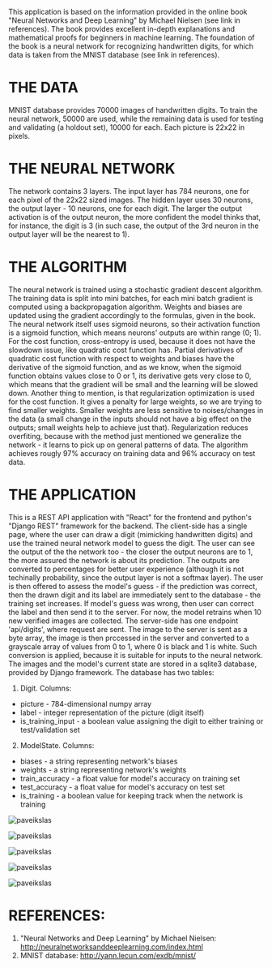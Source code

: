 This application is based on the information provided in the online book "Neural Networks and Deep Learning" by Michael Nielsen (see link in references). The book provides excellent in-depth explanations and mathematical proofs for beginners in machine learning. The foundation of the book is a neural network for recognizing handwritten digits, for which data is taken from the MNIST database (see link in references).

# THE DATA
MNIST database provides 70000 images of handwritten digits. To train the neural network, 50000 are used, while the remaining data is used for testing and validating (a holdout set), 10000 for each. Each picture is 22x22 in pixels.

# THE NEURAL NETWORK
The network contains 3 layers. The input layer has 784 neurons, one for each pixel of the 22x22 sized images. The hidden layer uses 30 neurons, the output layer - 10 neurons, one for each digit. The larger the output activation is of the output neuron, the more confident the model thinks that, for instance, the digit is 3 (in such case, the output of the 3rd neuron in the output layer will be the nearest to 1). 

# THE ALGORITHM
The neural network is trained using a stochastic gradient descent algorithm. The training data is split into mini batches, for each mini batch gradient is computed using a backpropagation algorithm. Weights and biases are updated using the gradient accordingly to the formulas, given in the book. The neural network itself uses sigmoid neurons, so their activation function is a sigmoid function, which means neurons' outputs are within range (0; 1). For the cost function, cross-entropy is used, because it does not have the slowdown issue, like quadratic cost function has. Partial derivatives of quadratic cost function with respect to weights and biases have the derivative of the sigmoid function, and as we know, when the sigmoid function obtains values close to 0 or 1, its derivative gets very close to 0, which means that the gradient will be small and the learning will be slowed down. Another thing to mention, is that regularization optimization is used for the cost function. It gives a penalty for large weights, so we are trying to find smaller weights. Smaller weights are less sensitive to noises/changes in the data (a small change in the inputs should not have a big effect on the outputs; small weights help to achieve just that). Regularization reduces overfiting, because with the method just mentioned we generalize the network - it learns to pick up on general patterns of data. The algorithm achieves rougly 97% accuracy on training data and 96% accuracy on test data.

# THE APPLICATION
This is a REST API application with "React" for the frontend and python's "Django REST" framework for the backend. The client-side has a single page, where the user can draw a digit (mimicking handwritten digits) and use the trained neural network model to guess the digit. The user can see the output of the the network too - the closer the output neurons are to 1, the more assured the network is about its prediction. The outputs are converted to percentages for better user experience (although it is not techinally probability, since the output layer is not a softmax layer). The user is then offered to assess the model's guess - if the prediction was correct, then the drawn digit and its label are immediately sent to the database - the training set increases. If model's guess was wrong, then user can correct the label and then send it to the server. For now, the model retrains when 10 new verified images are collected. The server-side has one endpoint 'api/digits', where request are sent. The image to the server is sent as a byte array, the image is then prccessed in the server and converted to a grayscale array of values from 0 to 1, where 0 is black and 1 is white. Such conversion is applied, because it is suitable for inputs to the neural network. The images and the model's current state are stored in a sqlite3 database, provided by Django framework. The database has two tables:
1. Digit. Columns:
  - picture - 784-dimensional numpy array
  - label - integer representation of the picture (digit itself)
  - is_training_input - a boolean value assigning the digit to either training or test/validation set
2. ModelState. Columns:
  - biases - a string representing network's biases
  - weights - a string representing network's weights
  - train_accuracy - a float value for model's accuracy on training set
  - test_accuracy - a float value for model's accuracy on test set
  - is_training - a boolean value for keeping track when the network is training

![paveikslas](https://user-images.githubusercontent.com/89913764/192628279-41873706-87fd-478c-a70d-e38f5e0dd8e1.png)

![paveikslas](https://user-images.githubusercontent.com/89913764/192628332-bfc99dc3-a6b5-49f7-84aa-1fdb26cbe00f.png)

![paveikslas](https://user-images.githubusercontent.com/89913764/192628369-31851a4e-3dee-4f03-b131-517c22539602.png)

![paveikslas](https://user-images.githubusercontent.com/89913764/192628785-4f33bb45-9259-4667-98df-1a775be2c5a2.png)

![paveikslas](https://user-images.githubusercontent.com/89913764/192628800-e16a1354-bde2-4016-8588-8c2f484bcd81.png)


# REFERENCES:
  1. "Neural Networks and Deep Learning" by Michael Nielsen: http://neuralnetworksanddeeplearning.com/index.html
  2. MNIST database: http://yann.lecun.com/exdb/mnist/ 

